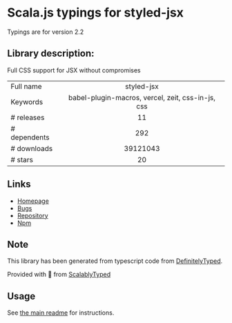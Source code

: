 
# Scala.js typings for styled-jsx

Typings are for version 2.2

## Library description:
Full CSS support for JSX without compromises

|                    |                 |
| ------------------ | :-------------: |
| Full name          | styled-jsx |
| Keywords           | babel-plugin-macros, vercel, zeit, css-in-js, css |
| # releases         | 11 |
| # dependents       | 292 |
| # downloads        | 39121043 |
| # stars            | 20 |

## Links
- [Homepage](https://github.com/vercel/styled-jsx#readme)
- [Bugs](https://github.com/vercel/styled-jsx/issues)
- [Repository](https://github.com/vercel/styled-jsx)
- [Npm](https://www.npmjs.com/package/styled-jsx)
    


## Note
This library has been generated from typescript code from [DefinitelyTyped](https://definitelytyped.org).

Provided with :purple_heart: from [ScalablyTyped](https://github.com/oyvindberg/ScalablyTyped)

## Usage
See [the main readme](../../readme.md) for instructions.


